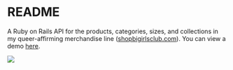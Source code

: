 # README

A Ruby on Rails API for the products, categories, sizes, and collections in my queer-affirming merchandise line (<a href="http://shopbigirlsclub.com/">shopbigirlsclub.com</a>). 
You can view a demo <a href="https://youtu.be/y3uBpLBe19Q">here</a>.

<img src="http://code.gabriellealexa.com/wireframe_mod4_5.png">
